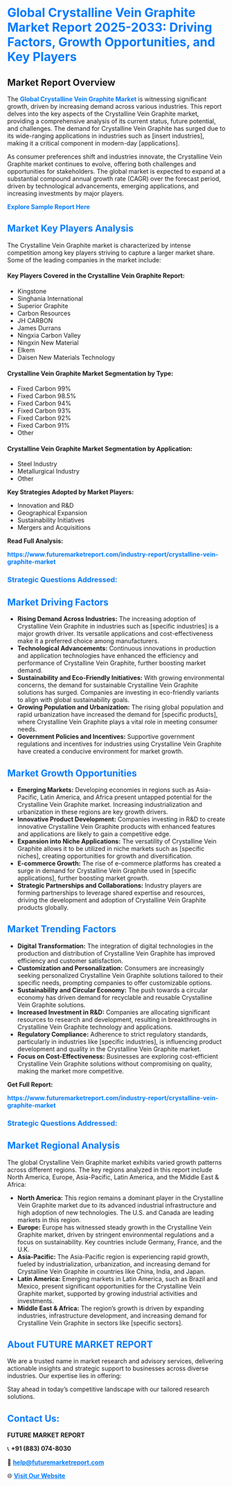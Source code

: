 <h1 style="color: #007BFF;">Global Crystalline Vein Graphite Market Report 2025-2033: Driving Factors, Growth Opportunities, and Key Players</h1>

<section id="overview">
<h2>Market Report Overview</h2>
<p>The <a href="https://www.futuremarketreport.com/industry-report/crystalline-vein-graphite-market" style="color: #007BFF; text-decoration: none;"><strong>Global Crystalline Vein Graphite Market</strong></a> is witnessing significant growth, driven by increasing demand across various industries. This report delves into the key aspects of the Crystalline Vein Graphite market, providing a comprehensive analysis of its current status, future potential, and challenges. The demand for Crystalline Vein Graphite has surged due to its wide-ranging applications in industries such as [insert industries], making it a critical component in modern-day [applications].</p>
<p>As consumer preferences shift and industries innovate, the Crystalline Vein Graphite market continues to evolve, offering both challenges and opportunities for stakeholders. The global market is expected to expand at a substantial compound annual growth rate (CAGR) over the forecast period, driven by technological advancements, emerging applications, and increasing investments by major players.</p>
</section>

<section id="overview">
<p><a href="https://www.futuremarketreport.com/request-sample/reportId=34955" style="color: #007BFF; text-decoration: none;"><strong>Explore Sample Report Here</strong></a></p>
</section>

<section id="key-players">
<h2 style="color: #007BFF;">Market Key Players Analysis</h2>
<p>The Crystalline Vein Graphite market is characterized by intense competition among key players striving to capture a larger market share. Some of the leading companies in the market include:</p>
<h4>Key Players Covered in the Crystalline Vein Graphite Report:</h4>
<ul><li>Kingstone</li><li>Singhania International</li><li>Superior Graphite</li><li>Carbon Resources</li><li>JH CARBON</li><li>James Durrans</li><li>Ningxia Carbon Valley</li><li>Ningxin New Material</li><li>Elkem</li><li>Daisen New Materials Technology</li></ul>
<h4>Crystalline Vein Graphite Market Segmentation by Type:</h4>
<ul><li>Fixed Carbon 99%</li><li>Fixed Carbon 98.5%</li><li>Fixed Carbon 94%</li><li>Fixed Carbon 93%</li><li>Fixed Carbon 92%</li><li>Fixed Carbon 91%</li><li>Other</li></ul>

<h4>Crystalline Vein Graphite Market Segmentation by Application:</h4>
<ul><li>Steel Industry</li><li>Metallurgical Industry</li><li>Other</li></ul>
<p><strong>Key Strategies Adopted by Market Players:</strong></p>
<ul>
<li>Innovation and R&D</li>
<li>Geographical Expansion</li>
<li>Sustainability Initiatives</li>
<li>Mergers and Acquisitions</li>
</ul>
</section>

<section>
<p><strong>Read Full Analysis: </strong></p><a href="https://www.futuremarketreport.com/industry-report/crystalline-vein-graphite-market" style="color: #007BFF; text-decoration: none;"><strong>https://www.futuremarketreport.com/industry-report/crystalline-vein-graphite-market</strong></a>
<h3 style="color: #007BFF;">Strategic Questions Addressed:</h3>
</section>

<section id="driving-factors">
<h2 style="color: #007BFF;">Market Driving Factors</h2>
<ul>
<li><strong>Rising Demand Across Industries:</strong> The increasing adoption of Crystalline Vein Graphite in industries such as [specific industries] is a major growth driver. Its versatile applications and cost-effectiveness make it a preferred choice among manufacturers.</li>
<li><strong>Technological Advancements:</strong> Continuous innovations in production and application technologies have enhanced the efficiency and performance of Crystalline Vein Graphite, further boosting market demand.</li>
<li><strong>Sustainability and Eco-Friendly Initiatives:</strong> With growing environmental concerns, the demand for sustainable Crystalline Vein Graphite solutions has surged. Companies are investing in eco-friendly variants to align with global sustainability goals.</li>
<li><strong>Growing Population and Urbanization:</strong> The rising global population and rapid urbanization have increased the demand for [specific products], where Crystalline Vein Graphite plays a vital role in meeting consumer needs.</li>
<li><strong>Government Policies and Incentives:</strong> Supportive government regulations and incentives for industries using Crystalline Vein Graphite have created a conducive environment for market growth.</li>
</ul>
</section>

<section id="growth-opportunities">
<h2 style="color: #007BFF;">Market Growth Opportunities</h2>
<ul>
<li><strong>Emerging Markets:</strong> Developing economies in regions such as Asia-Pacific, Latin America, and Africa present untapped potential for the Crystalline Vein Graphite market. Increasing industrialization and urbanization in these regions are key growth drivers.</li>
<li><strong>Innovative Product Development:</strong> Companies investing in R&D to create innovative Crystalline Vein Graphite products with enhanced features and applications are likely to gain a competitive edge.</li>
<li><strong>Expansion into Niche Applications:</strong> The versatility of Crystalline Vein Graphite allows it to be utilized in niche markets such as [specific niches], creating opportunities for growth and diversification.</li>
<li><strong>E-commerce Growth:</strong> The rise of e-commerce platforms has created a surge in demand for Crystalline Vein Graphite used in [specific applications], further boosting market growth.</li>
<li><strong>Strategic Partnerships and Collaborations:</strong> Industry players are forming partnerships to leverage shared expertise and resources, driving the development and adoption of Crystalline Vein Graphite products globally.</li>
</ul>
</section>

<section id="trending-factors">
<h2 style="color: #007BFF;">Market Trending Factors</h2>
<ul>
<li><strong>Digital Transformation:</strong> The integration of digital technologies in the production and distribution of Crystalline Vein Graphite has improved efficiency and customer satisfaction.</li>
<li><strong>Customization and Personalization:</strong> Consumers are increasingly seeking personalized Crystalline Vein Graphite solutions tailored to their specific needs, prompting companies to offer customizable options.</li>
<li><strong>Sustainability and Circular Economy:</strong> The push towards a circular economy has driven demand for recyclable and reusable Crystalline Vein Graphite solutions.</li>
<li><strong>Increased Investment in R&D:</strong> Companies are allocating significant resources to research and development, resulting in breakthroughs in Crystalline Vein Graphite technology and applications.</li>
<li><strong>Regulatory Compliance:</strong> Adherence to strict regulatory standards, particularly in industries like [specific industries], is influencing product development and quality in the Crystalline Vein Graphite market.</li>
<li><strong>Focus on Cost-Effectiveness:</strong> Businesses are exploring cost-efficient Crystalline Vein Graphite solutions without compromising on quality, making the market more competitive.</li>
</ul>
</section>

<section>
<p><strong>Get Full Report: </strong></p><a href="https://www.futuremarketreport.com/industry-report/crystalline-vein-graphite-market" style="color: #007BFF; text-decoration: none;"><strong>https://www.futuremarketreport.com/industry-report/crystalline-vein-graphite-market</strong></a>
<h3 style="color: #007BFF;">Strategic Questions Addressed:</h3>
</section>


<section id="regional-analysis">
<h2 style="color: #007BFF;">Market Regional Analysis</h2>
<p>The global Crystalline Vein Graphite market exhibits varied growth patterns across different regions. The key regions analyzed in this report include North America, Europe, Asia-Pacific, Latin America, and the Middle East & Africa:</p>
<ul>
<li><strong>North America:</strong> This region remains a dominant player in the Crystalline Vein Graphite market due to its advanced industrial infrastructure and high adoption of new technologies. The U.S. and Canada are leading markets in this region.</li>
<li><strong>Europe:</strong> Europe has witnessed steady growth in the Crystalline Vein Graphite market, driven by stringent environmental regulations and a focus on sustainability. Key countries include Germany, France, and the U.K.</li>
<li><strong>Asia-Pacific:</strong> The Asia-Pacific region is experiencing rapid growth, fueled by industrialization, urbanization, and increasing demand for Crystalline Vein Graphite in countries like China, India, and Japan.</li>
<li><strong>Latin America:</strong> Emerging markets in Latin America, such as Brazil and Mexico, present significant opportunities for the Crystalline Vein Graphite market, supported by growing industrial activities and investments.</li>
<li><strong>Middle East & Africa:</strong> The region’s growth is driven by expanding industries, infrastructure development, and increasing demand for Crystalline Vein Graphite in sectors like [specific sectors].</li>
</ul>
</section>

<footer>
<h2 style="color: #007BFF;">About FUTURE MARKET REPORT</h2>
<p>We are a trusted name in market research and advisory services, delivering actionable insights and strategic support to businesses across diverse industries. Our expertise lies in offering:</p>

<p>Stay ahead in today’s competitive landscape with our tailored research solutions.</p>

<h2 style="color: #007BFF;">Contact Us:</h2>
<p><strong>FUTURE MARKET REPORT</strong></p>
<p>📞 <strong>+91 (883) 074-8030</strong></p>
<p>📧 <strong><a href="mailto:help@futuremarketreport.com" style="color: #007BFF;">help@futuremarketreport.com</a></strong></p>
<p>🌐 <strong><a href="https://www.futuremarketreport.com/" style="color: #007BFF;">Visit Our Website</a></strong></p>
</footer>